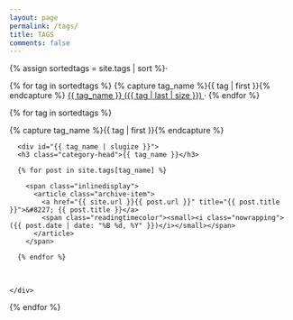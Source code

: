 ```yaml
---
layout: page
permalink: /tags/
title: TAGS
comments: false
---
```


<div id="archives">

  <div class="notice preferredbackgroundcolor center">
  {% assign sortedtags = site.tags | sort %}·

  {% for tag in sortedtags %}
    <span class="nowrapping">
        {% capture tag_name %}{{ tag | first }}{% endcapture %}
        <a href="#{{ tag_name }}" class="small-size"><span class="glossary">{{ tag_name }}</span>&nbsp;<span class="active">({{ tag | last | size }})</span>&nbsp;</a>·
    </span>
  {% endfor %}
  </div>

  {% for tag in sortedtags %}
    <div class="archive-group">
      {% capture tag_name %}{{ tag | first }}{% endcapture %}

      <div id="{{ tag_name | slugize }}">
      <h3 class="category-head">{{ tag_name }}</h3>

      {% for post in site.tags[tag_name] %}

        <span class="inlinedisplay">
          <article class="archive-item">
            <a href="{{ site.url }}{{ post.url }}" title="{{ post.title }}">&#8227; {{ post.title }}</a> 
            <span class="readingtimecolor"><small><i class="nowrapping">({{ post.date | date: "%B %d, %Y" }})</i></small></span>
          </article>
        </span>

      {% endfor %}
  &nbsp;
      </div>
      
    </div>
  {% endfor %}

</div>